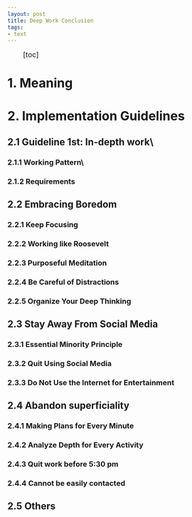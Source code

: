 ```yaml
---
layout: post
title: Deep Work Conclusion
tags: 
- text
---
```


<style>
  p{
    font-size:16px;
    line-height:1em;
    text-indent:35px;
  }
</style>

[toc]
# 1.  Meaning
# 2.  Implementation Guidelines
## 2.1  Guideline 1st: In-depth work\
### 2.1.1  Working Pattern\
### 2.1.2  Requirements
## 2.2  Embracing Boredom
### 2.2.1  Keep Focusing
### 2.2.2	Working like Roosevelt
### 2.2.3	Purposeful Meditation
### 2.2.4	Be Careful of Distractions
### 2.2.5	Organize Your Deep Thinking
## 2.3  Stay Away From Social Media
### 2.3.1  Essential Minority Principle
### 2.3.2	Quit Using Social Media
### 2.3.3	Do Not Use the Internet for Entertainment
## 2.4  Abandon superficiality
### 2.4.1  Making Plans for Every Minute
### 2.4.2	Analyze Depth for Every Activity
### 2.4.3	Quit work before 5:30 pm
### 2.4.4	Cannot be easily contacted
## 2.5  Others


